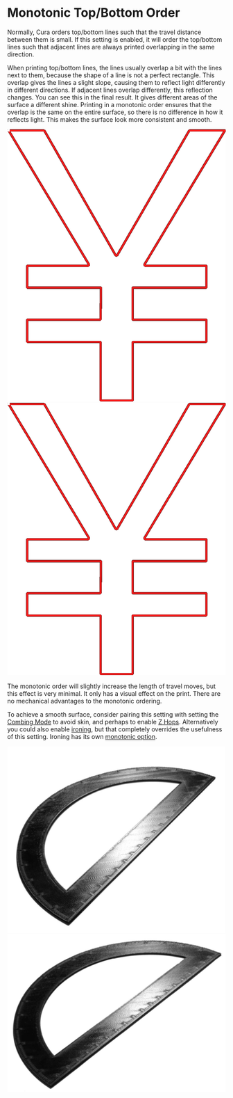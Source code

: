 Monotonic Top/Bottom Order
====
Normally, Cura orders top/bottom lines such that the travel distance between them is small. If this setting is enabled, it will order the top/bottom lines such that adjacent lines are always printed overlapping in the same direction.

When printing top/bottom lines, the lines usually overlap a bit with the lines next to them, because the shape of a line is not a perfect rectangle. This overlap gives the lines a slight slope, causing them to reflect light differently in different directions. If adjacent lines overlap differently, this reflection changes. You can see this in the final result. It gives different areas of the surface a different shine. Printing in a monotonic order ensures that the overlap is the same on the entire surface, so there is no difference in how it reflects light. This makes the surface look more consistent and smooth.

<!--screenshot {
"image_path": "skin_monotonic_disabled.gif",
"models": [
    {
        "script": "yen.scad",
        "transformation": ["scale(0.5)"]
    }
],
"camera_position": [0, 0, 130],
"settings": {
    "wall_line_count": 1,
    "skin_outline_count": 0,
    "travel_compensate_overlapping_walls_enabled": false,
    "skin_monotonic": false
},
"layer": 1,
"line": [29, 45, 61, 77, 93, 109, 125, 141, 157, 161, 177, 193, 199, 211, 231, 246, 262, 280, 296, 312, 326, 342, 358, 374, 397, 417, 433, 449, 464, 480, 499],
"delay": 125,
"colours": 32
}-->
<!--screenshot {
"image_path": "skin_monotonic_enabled.gif",
"models": [
    {
        "script": "yen.scad",
        "transformation": ["scale(0.5)"]
    }
],
"camera_position": [0, 0, 130],
"settings": {
    "wall_line_count": 1,
    "skin_outline_count": 0,
    "travel_compensate_overlapping_walls_enabled": false,
    "skin_monotonic": true
},
"layer": 1,
"line": [31, 47, 63, 77, 93, 109, 115, 131, 147, 163, 181, 197, 213, 229, 244, 263, 281, 296, 319, 340, 356, 372, 379, 395, 411, 427, 443, 459, 475, 491, 507, 511],
"delay": 125,
"colours": 32
}-->
![Not a monotonic order](../../../articles/images/skin_monotonic_disabled.gif)
![Monotonic order, always from the bottom-right corner](../../../articles/images/skin_monotonic_enabled.gif)

The monotonic order will slightly increase the length of travel moves, but this effect is very minimal. It only has a visual effect on the print. There are no mechanical advantages to the monotonic ordering.

To achieve a smooth surface, consider pairing this setting with setting the [Combing Mode](../travel/retraction_combing.md) to avoid skin, and perhaps to enable [Z Hops](../travel/retraction_hop.md). Alternatively you could also enable [ironing](ironing_enabled.md), but that completely overrides the usefulness of this setting. Ironing has its own [monotonic option](ironing_monotonic.md).

![The shimmer is different when lines are printed in inconsistent order](../../../articles/images/skin_monotonic_disabled.jpg)
![With monotonic order, the shimmer is the same everywhere](../../../articles/images/skin_monotonic_enabled.jpg)